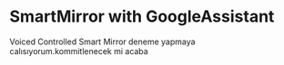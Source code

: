# SmartMirror with GoogleAssistant
 Voiced Controlled Smart Mirror
 deneme yapmaya calısıyorum.kommitlenecek mi  acaba
